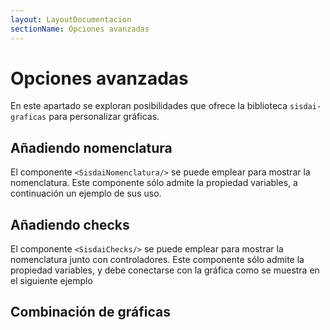 ```yaml
---
layout: LayoutDocumentacion
sectionName: Opciones avanzadas
---
```


# Opciones avanzadas

En este apartado se exploran posibilidades que ofrece la biblioteca `sisdai-graficas` para personalizar gráficas.

## Añadiendo nomenclatura

El componente `<SisdaiNomenclatura/>` se puede emplear para mostrar la nomenclatura. Este componente sólo admite la propiedad variables, a continuación un ejemplo de sus uso.

<utils-ejemplo-doc ruta="opciones-avanzadas/nomenclatura.vue"/>

## Añadiendo checks

El componente `<SisdaiChecks/>` se puede emplear para mostrar la nomenclatura junto con controladores. Este componente sólo admite la propiedad variables, y debe conectarse con la gráfica como se muestra en el siguiente ejemplo

<utils-ejemplo-doc ruta="opciones-avanzadas/checks.vue"/>

## Combinación de gráficas

<utils-ejemplo-doc ruta="opciones-avanzadas/combinacion.vue"/>
